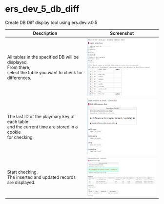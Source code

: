 # ers_dev_5_db_diff
Create DB Diff display tool using ers.dev.v.0.5

|Description|Screenshot|
----|----
|All tables in the specified DB will be displayed. <br>From there, <br>select the table you want to check for differences.|<img src="readme_imgs/select_tables.png" width="300">|
|The last ID of the playmary key of each table <br>and the current time are stored in a cookie <br>for checking.|<img src="readme_imgs/diff_record_before.png" width="300">|
|Start checking. <br>The inserted and updated records are displayed.|<img src="readme_imgs/diff_record_after.png" width="300">|
